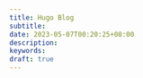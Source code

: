 ```yaml
---
title: Hugo Blog
subtitle:
date: 2023-05-07T00:20:25+08:00
description:
keywords:
draft: true
---
```

